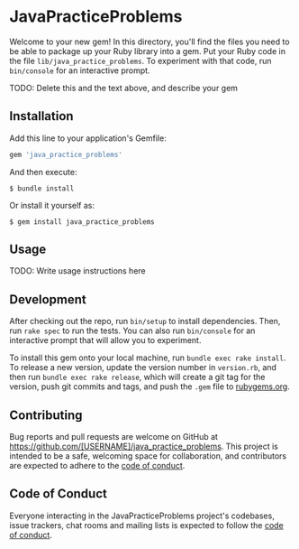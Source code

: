 # JavaPracticeProblems

Welcome to your new gem! In this directory, you'll find the files you need to be able to package up your Ruby library into a gem. Put your Ruby code in the file `lib/java_practice_problems`. To experiment with that code, run `bin/console` for an interactive prompt.

TODO: Delete this and the text above, and describe your gem

## Installation

Add this line to your application's Gemfile:

```ruby
gem 'java_practice_problems'
```

And then execute:

    $ bundle install

Or install it yourself as:

    $ gem install java_practice_problems

## Usage

TODO: Write usage instructions here

## Development

After checking out the repo, run `bin/setup` to install dependencies. Then, run `rake spec` to run the tests. You can also run `bin/console` for an interactive prompt that will allow you to experiment.

To install this gem onto your local machine, run `bundle exec rake install`. To release a new version, update the version number in `version.rb`, and then run `bundle exec rake release`, which will create a git tag for the version, push git commits and tags, and push the `.gem` file to [rubygems.org](https://rubygems.org).

## Contributing

Bug reports and pull requests are welcome on GitHub at https://github.com/[USERNAME]/java_practice_problems. This project is intended to be a safe, welcoming space for collaboration, and contributors are expected to adhere to the [code of conduct](https://github.com/[USERNAME]/java_practice_problems/blob/master/CODE_OF_CONDUCT.md).


## Code of Conduct

Everyone interacting in the JavaPracticeProblems project's codebases, issue trackers, chat rooms and mailing lists is expected to follow the [code of conduct](https://github.com/[USERNAME]/java_practice_problems/blob/master/CODE_OF_CONDUCT.md).
